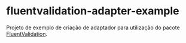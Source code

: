 # fluentvalidation-adapter-example

Projeto de exemplo de criação de adaptador para utilização do pacote [FluentValidation](https://github.com/FluentValidation/FluentValidation).
